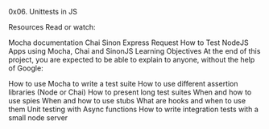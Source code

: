 0x06. Unittests in JS


Resources
Read or watch:

Mocha documentation
Chai
Sinon
Express
Request
How to Test NodeJS Apps using Mocha, Chai and SinonJS
Learning Objectives
At the end of this project, you are expected to be able to explain to anyone, without the help of Google:

How to use Mocha to write a test suite
How to use different assertion libraries (Node or Chai)
	How to present long test suites
	When and how to use spies
	When and how to use stubs
	What are hooks and when to use them
	Unit testing with Async functions
	How to write integration tests with a small node server

